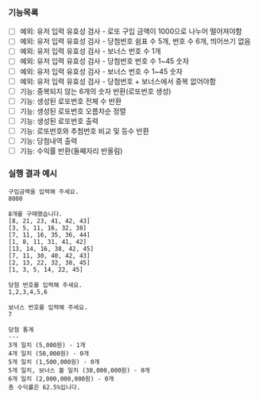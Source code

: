 ### 기능목록
- [ ] 예외: 유저 입력 유효성 검사 - 로또 구입 금액이 1000으로 나누어 떨어져야함
- [ ] 예외: 유저 입력 유효성 검사 - 당첨번호 쉼표 수 5개, 번호 수 6개, 띄어쓰기 없음
- [ ] 예외: 유저 입력 유효성 검사 - 보너스 번호 수 1개
- [ ] 예외: 유저 입력 유효성 검사 - 당첨번호 번호 수 1~45 숫자
- [ ] 예외: 유저 입력 유효성 검사 - 보너스 번호 수 1~45 숫자
- [ ] 예외: 유저 입력 유효성 검사 - 당첨번호 + 보너스에서 중복 없어야함
- [ ] 기능: 중복되지 않는 6개의 숫자 반환(로또번호 생성)
- [ ] 기능: 생성된 로또번호 전체 수 반환
- [ ] 기능: 생성된 로또번호 오름차순 정렬
- [ ] 기능: 생성된 로또번호 출력
- [ ] 기능: 로또번호와 추첨번호 비교 및 등수 반환
- [ ] 기능: 당첨내역 출력
- [ ] 기능: 수익률 반환(둘째자리 반올림)

### 실행 결과 예시

```
구입금액을 입력해 주세요.
8000

8개를 구매했습니다.
[8, 21, 23, 41, 42, 43] 
[3, 5, 11, 16, 32, 38] 
[7, 11, 16, 35, 36, 44] 
[1, 8, 11, 31, 41, 42] 
[13, 14, 16, 38, 42, 45] 
[7, 11, 30, 40, 42, 43] 
[2, 13, 22, 32, 38, 45] 
[1, 3, 5, 14, 22, 45]

당첨 번호를 입력해 주세요.
1,2,3,4,5,6

보너스 번호를 입력해 주세요.
7

당첨 통계
---
3개 일치 (5,000원) - 1개
4개 일치 (50,000원) - 0개
5개 일치 (1,500,000원) - 0개
5개 일치, 보너스 볼 일치 (30,000,000원) - 0개
6개 일치 (2,000,000,000원) - 0개
총 수익률은 62.5%입니다.
```